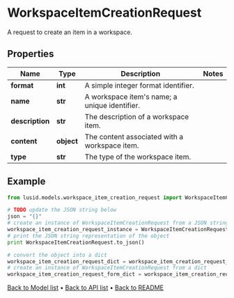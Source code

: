 # WorkspaceItemCreationRequest

A request to create an item in a workspace.

## Properties
Name | Type | Description | Notes
------------ | ------------- | ------------- | -------------
**format** | **int** | A simple integer format identifier. | 
**name** | **str** | A workspace item&#39;s name; a unique identifier. | 
**description** | **str** | The description of a workspace item. | 
**content** | **object** | The content associated with a workspace item. | 
**type** | **str** | The type of the workspace item. | 

## Example

```python
from lusid.models.workspace_item_creation_request import WorkspaceItemCreationRequest

# TODO update the JSON string below
json = "{}"
# create an instance of WorkspaceItemCreationRequest from a JSON string
workspace_item_creation_request_instance = WorkspaceItemCreationRequest.from_json(json)
# print the JSON string representation of the object
print WorkspaceItemCreationRequest.to_json()

# convert the object into a dict
workspace_item_creation_request_dict = workspace_item_creation_request_instance.to_dict()
# create an instance of WorkspaceItemCreationRequest from a dict
workspace_item_creation_request_form_dict = workspace_item_creation_request.from_dict(workspace_item_creation_request_dict)
```
[Back to Model list](../README.md#documentation-for-models) &#8226; [Back to API list](../README.md#documentation-for-api-endpoints) &#8226; [Back to README](../README.md)


